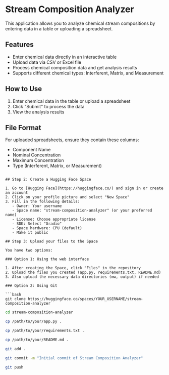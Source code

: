 # Stream Composition Analyzer

This application allows you to analyze chemical stream compositions by entering data in a table or uploading a spreadsheet.

## Features

- Enter chemical data directly in an interactive table
- Upload data via CSV or Excel file
- Process chemical composition data and get analysis results
- Supports different chemical types: Interferent, Matrix, and Measurement

## How to Use

1. Enter chemical data in the table or upload a spreadsheet
2. Click "Submit" to process the data
3. View the analysis results

## File Format

For uploaded spreadsheets, ensure they contain these columns:
- Component Name
- Nominal Concentration
- Maximum Concentration
- Type (Interferent, Matrix, or Measurement)
```

## Step 2: Create a Hugging Face Space

1. Go to [Hugging Face](https://huggingface.co/) and sign in or create an account
2. Click on your profile picture and select "New Space"
3. Fill in the following details:
   - Owner: Your username
   - Space name: "stream-composition-analyzer" (or your preferred name)
   - License: Choose appropriate license
   - SDK: Select "Gradio"
   - Space hardware: CPU (default)
   - Make it public

## Step 3: Upload your files to the Space

You have two options:

### Option 1: Using the web interface

1. After creating the Space, click "Files" in the repository
2. Upload the files you created (app.py, requirements.txt, README.md)
3. Also upload the necessary data directories (mw, output) if needed

### Option 2: Using Git

```bash
git clone https://huggingface.co/spaces/YOUR_USERNAME/stream-composition-analyzer
```

```bash
cd stream-composition-analyzer
```

```bash
cp /path/to/your/app.py .
```

```bash
cp /path/to/your/requirements.txt .
```

```bash
cp /path/to/your/README.md .
```

```bash
git add .
```

```bash
git commit -m "Initial commit of Stream Composition Analyzer"
```

```bash
git push